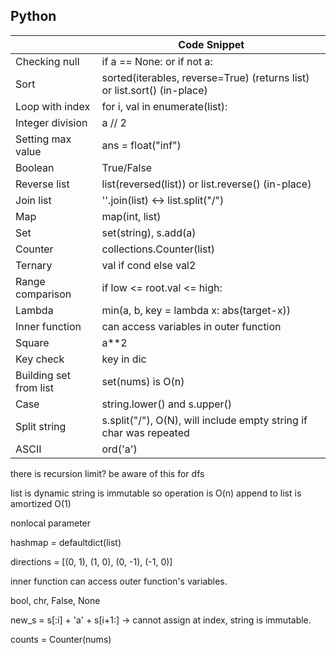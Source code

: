 ## Python

||Code Snippet|
|-|-|
|Checking null|if a == None: or if not a:|
|Sort|sorted(iterables, reverse=True) (returns list) or list.sort() (in-place)|
|Loop with index|for i, val in enumerate(list):
|Integer division| a // 2|
|Setting max value| ans = float("inf")|
|Boolean|True/False|
|Reverse list|list(reversed(list)) or list.reverse() (in-place)|
|Join list|''.join(list) <-> list.split("/")|
|Map|map(int, list)|
|Set|set(string), s.add(a)|
|Counter|collections.Counter(list)|
|Ternary|val if cond else val2|
|Range comparison|if low <= root.val <= high:|
|Lambda|min(a, b, key = lambda x: abs(target-x))|
|Inner function|can access variables in outer function|
|Square|a**2|
|Key check| key in dic|
|Building set from list| set(nums) is O(n)|
|Case|string.lower() and s.upper()|
|Split string|s.split("/"), O(N), will include empty string if char was repeated|
|ASCII|ord('a')|
there is recursion limit? be aware of this for dfs

list is dynamic
string is immutable so operation is O(n)
append to list is amortized O(1)

nonlocal parameter

hashmap = defaultdict(list)

directions = [(0, 1), (1, 0), (0, -1), (-1, 0)]

inner function can access outer function's variables.

bool, chr, False, None

new_s = s[:i] + 'a' + s[i+1:] -> cannot assign at index, string is immutable.

counts = Counter(nums)

